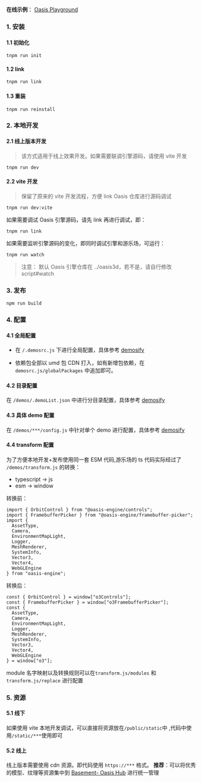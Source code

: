 **在线示例**： [Oasis Playground](https://oasis-engine.github.io/0.1/playground/index.html)

### 1. 安装

#### 1.1 初始化

```
tnpm run init
```

#### 1.2 link

```
tnpm run link
```

#### 1.3 重装

```
tnpm run reinstall
```

### 2. 本地开发

#### 2.1 线上版本开发

> 该方式适用于线上效果开发。如果需要联调引擎源码，请使用 vite 开发

```
tnpm run dev
```

#### 2.2 vite 开发

> 保留了原来的 vite 开发流程，方便 link Oasis 仓库进行源码调试

```
tnpm run dev:vite
```

如果需要调试 Oasis 引擎源码，请先 link 再进行调试，即：

```
tnpm run link
```

如果需要监听引擎源码的变化，即同时调试引擎和游乐场，可运行：

```
tnpm run watch
```

> 注意： 默认 Oasis 引擎仓库在 ../oasis3d，若不是，请自行修改 script#watch

### 3. 发布

```
npm run build
```

### 4. 配置

#### 4.1 全局配置

- 在 `/.demosrc.js` 下进行全局配置，具体参考 [demosify](http://www.demosify.com/#/zh-cn/basic?id=demosrc)

- 依赖包全部以 umd 包 CDN 打入，如有新增包依赖，在 `demosrc.js/globalPackages` 中追加即可。

#### 4.2 目录配置

在 `/demos/.demoList.json` 中进行分目录配置，具体参考 [demosify](http://www.demosify.com/#/zh-cn/basic?id=demolist)

#### 4.3 具体 demo 配置

在 `/demos/***/config.js` 中针对单个 demo 进行配置，具体参考 [demosify](http://www.demosify.com/#/zh-cn/basic?id=configjs)

#### 4.4 transform 配置

为了方便本地开发+发布使用同一套 ESM 代码,游乐场的 ts 代码实际经过了 `/demos/transform.js` 的转换：

- typescript -> js
- esm -> window

转换前：

```
import { OrbitControl } from "@oasis-engine/controls";
import { FramebufferPicker } from "@oasis-engine/framebuffer-picker";
import {
  AssetType,
  Camera,
  EnvironmentMapLight,
  Logger,
  MeshRenderer,
  SystemInfo,
  Vector3,
  Vector4,
  WebGLEngine
} from "oasis-engine";
```

转换后：

```
const { OrbitControl } = window["o3Controls"];
const { FramebufferPicker } = window["o3FramebufferPicker"];
const {
  AssetType,
  Camera,
  EnvironmentMapLight,
  Logger,
  MeshRenderer,
  SystemInfo,
  Vector3,
  Vector4,
  WebGLEngine
} = window["o3"];
```

module 名字映射以及转换规则可以在`transform.js/modules` 和`transform.js/replace` 进行配置

### 5. 资源

#### 5.1 线下

如果使用 vite 本地开发调试，可以直接将资源放在`/public/static`中 ,代码中使用`/static/***`使用即可

#### 5.2 线上

线上版本需要使用 cdn 资源。即代码使用 `https://***` 格式。 **推荐**：可以将优秀的模型、纹理等资源集中到 [Basement- Oasis Hub](https://yuyan-base.antfin-inc.com/OasisHub/file/detail/5fab5817c3dc8a0547aa9325?page=1&type=others) 进行统一管理
